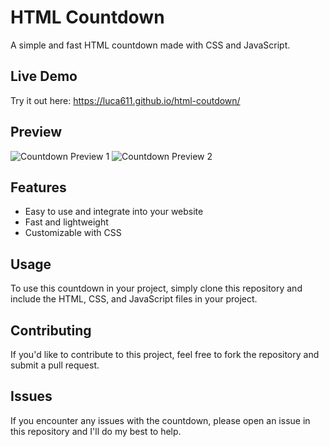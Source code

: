 # HTML Countdown
A simple and fast HTML countdown made with CSS and JavaScript.

## Live Demo
Try it out here: https://luca611.github.io/html-coutdown/

## Preview
![Countdown Preview 1](https://github.com/user-attachments/assets/5c8c25d1-680c-43ed-9534-6b10c8c59ff7)
![Countdown Preview 2](https://github.com/user-attachments/assets/6efbe36a-c720-463f-9d4f-a248e0b5c952)

## Features
- Easy to use and integrate into your website
- Fast and lightweight
- Customizable with CSS

## Usage
To use this countdown in your project, simply clone this repository and include the HTML, CSS, and JavaScript files in your project.

## Contributing
If you'd like to contribute to this project, feel free to fork the repository and submit a pull request.

## Issues
If you encounter any issues with the countdown, please open an issue in this repository and I'll do my best to help.
